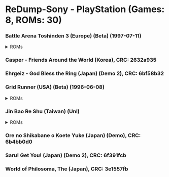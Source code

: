 # ReDump-Sony - PlayStation (Games: 8, ROMs: 30)
### Battle Arena Toshinden 3 (Europe) (Beta) (1997-07-11)
<details>
<summary>ROMs</summary>
Battle Arena Toshinden 3 (Europe) (Beta) (1997-07-11) (Track 1).bin, CRC: 6ac3b1d7

Battle Arena Toshinden 3 (Europe) (Beta) (1997-07-11) (Track 2).bin, CRC: 75a85b58

</details>

### Casper - Friends Around the World (Korea), CRC: 2632a935
### Ehrgeiz - God Bless the Ring (Japan) (Demo 2), CRC: 6bf58b32
### Grid Runner (USA) (Beta) (1996-06-08)
<details>
<summary>ROMs</summary>
Grid Runner (USA) (Beta) (1996-06-08) (Track 01).bin, CRC: d2b56544

Grid Runner (USA) (Beta) (1996-06-08) (Track 02).bin, CRC: 0b92e3de

Grid Runner (USA) (Beta) (1996-06-08) (Track 03).bin, CRC: 05178656

Grid Runner (USA) (Beta) (1996-06-08) (Track 04).bin, CRC: 6bf4557b

Grid Runner (USA) (Beta) (1996-06-08) (Track 05).bin, CRC: c39ba1ed

Grid Runner (USA) (Beta) (1996-06-08) (Track 06).bin, CRC: 6c0ba1af

Grid Runner (USA) (Beta) (1996-06-08) (Track 07).bin, CRC: 6eda60ac

Grid Runner (USA) (Beta) (1996-06-08) (Track 08).bin, CRC: a1568a2a

Grid Runner (USA) (Beta) (1996-06-08) (Track 09).bin, CRC: dfb0f393

Grid Runner (USA) (Beta) (1996-06-08) (Track 10).bin, CRC: 4244ef17

Grid Runner (USA) (Beta) (1996-06-08) (Track 11).bin, CRC: 3631c594

Grid Runner (USA) (Beta) (1996-06-08) (Track 12).bin, CRC: 29a7d988

Grid Runner (USA) (Beta) (1996-06-08) (Track 13).bin, CRC: b6361c8a

Grid Runner (USA) (Beta) (1996-06-08) (Track 14).bin, CRC: 6a8cdf9f

Grid Runner (USA) (Beta) (1996-06-08) (Track 15).bin, CRC: 37cdc1b0

Grid Runner (USA) (Beta) (1996-06-08) (Track 16).bin, CRC: 5f282332

Grid Runner (USA) (Beta) (1996-06-08) (Track 17).bin, CRC: dee05afd

Grid Runner (USA) (Beta) (1996-06-08) (Track 18).bin, CRC: a21c96f7

Grid Runner (USA) (Beta) (1996-06-08) (Track 19).bin, CRC: 744c3058

</details>

### Jin Bao Re Shu (Taiwan) (Unl)
<details>
<summary>ROMs</summary>
Jin Bao Re Shu (Taiwan) (Unl) (Track 1).bin, CRC: 9a83360d

Jin Bao Re Shu (Taiwan) (Unl) (Track 2).bin, CRC: 1d362861

Jin Bao Re Shu (Taiwan) (Unl) (Track 3).bin, CRC: 31269654

Jin Bao Re Shu (Taiwan) (Unl) (Track 4).bin, CRC: 5a9a2c65

</details>

### Ore no Shikabane o Koete Yuke (Japan) (Demo), CRC: 6b4bb0d0
### Saru! Get You! (Japan) (Demo 2), CRC: 6f391fcb
### World of Philosoma, The (Japan), CRC: 3e1557fb
